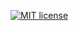 [![MIT license](https://img.shields.io/badge/License-MIT-blue.svg)](https://lbesson.mit-license.org/)

